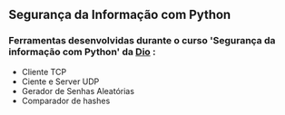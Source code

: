 ## Segurança da Informação com Python
### Ferramentas desenvolvidas durante o curso 'Segurança da informação com Python' da [Dio](https://web.dio.me/course/seguranca-da-informacao-com-python/) :
 - Cliente TCP
 - Ciente e Server UDP
 - Gerador de Senhas Aleatórias
 - Comparador de hashes
 
